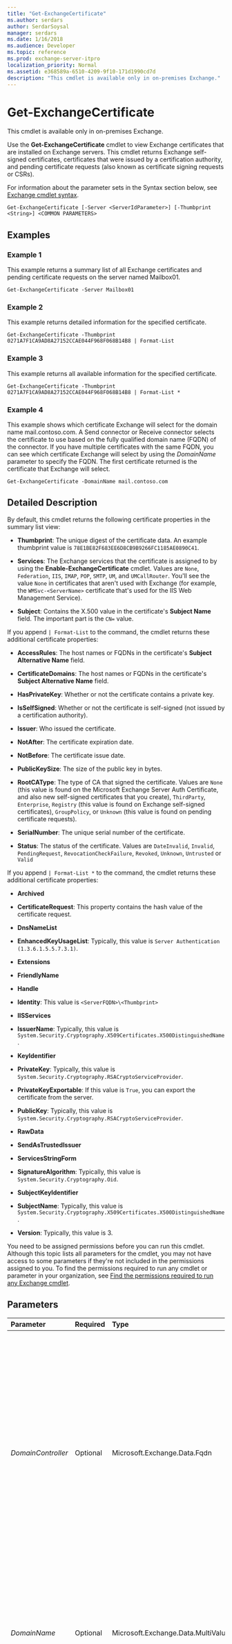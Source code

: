 ```yaml
---
title: "Get-ExchangeCertificate"
ms.author: serdars
author: SerdarSoysal
manager: serdars
ms.date: 1/16/2018
ms.audience: Developer
ms.topic: reference
ms.prod: exchange-server-itpro
localization_priority: Normal
ms.assetid: e368589a-6510-4209-9f10-171d1990cd7d
description: "This cmdlet is available only in on-premises Exchange."
---
```


# Get-ExchangeCertificate

This cmdlet is available only in on-premises Exchange. 
  
Use the **Get-ExchangeCertificate** cmdlet to view Exchange certificates that are installed on Exchange servers. This cmdlet returns Exchange self-signed certificates, certificates that were issued by a certification authority, and pending certificate requests (also known as certificate signing requests or CSRs).
  
For information about the parameter sets in the Syntax section below, see [Exchange cmdlet syntax](https://technet.microsoft.com/library/bb123552.aspx). 
  
```
Get-ExchangeCertificate [-Server <ServerIdParameter>] [-Thumbprint <String>] <COMMON PARAMETERS>

```

## Examples
<a name="Examples"> </a>

### Example 1

This example returns a summary list of all Exchange certificates and pending certificate requests on the server named Mailbox01.
  
```
Get-ExchangeCertificate -Server Mailbox01
```

### Example 2

This example returns detailed information for the specified certificate.
  
```
Get-ExchangeCertificate -Thumbprint 0271A7F1CA9AD8A27152CCAE044F968F068B14B8 | Format-List
```

### Example 3

This example returns all available information for the specified certificate.
  
```
Get-ExchangeCertificate -Thumbprint 0271A7F1CA9AD8A27152CCAE044F968F068B14B8 | Format-List *
```

### Example 4

This example shows which certificate Exchange will select for the domain name mail.contoso.com. A Send connector or Receive connector selects the certificate to use based on the fully qualified domain name (FQDN) of the connector. If you have multiple certificates with the same FQDN, you can see which certificate Exchange will select by using the _DomainName_ parameter to specify the FQDN. The first certificate returned is the certificate that Exchange will select.
  
```
Get-ExchangeCertificate -DomainName mail.contoso.com
```

## Detailed Description
<a name="DetailedDescription"> </a>

By default, this cmdlet returns the following certificate properties in the summary list view:
  
- **Thumbprint**: The unique digest of the certificate data. An example thumbprint value is  `78E1BE82F683EE6D8CB9B9266FC1185AE0890C41`.
    
- **Services**: The Exchange services that the certificate is assigned to by using the **Enable-ExchangeCertificate** cmdlet. Values are `None`,  `Federation`,  `IIS`,  `IMAP`,  `POP`,  `SMTP`,  `UM`, and  `UMCallRouter`. You'll see the value  `None` in certificates that aren't used with Exchange (for example, the `WMSvc-<ServerName>` certificate that's used for the IIS Web Management Service).
    
- **Subject**: Contains the X.500 value in the certificate's **Subject Name** field. The important part is the `CN=` value.
    
If you append  `| Format-List` to the command, the cmdlet returns these additional certificate properties:
  
- **AccessRules**: The host names or FQDNs in the certificate's **Subject Alternative Name** field.
    
- **CertificateDomains**: The host names or FQDNs in the certificate's **Subject Alternative Name** field.
    
- **HasPrivateKey**: Whether or not the certificate contains a private key.
    
- **IsSelfSigned**: Whether or not the certificate is self-signed (not issued by a certification authority).
    
- **Issuer**: Who issued the certificate.
    
- **NotAfter**: The certificate expiration date.
    
- **NotBefore**: The certificate issue date.
    
- **PublicKeySize**: The size of the public key in bytes.
    
- **RootCAType**: The type of CA that signed the certificate. Values are  `None` (this value is found on the Microsoft Exchange Server Auth Certificate, and also new self-signed certificates that you create), `ThirdParty`,  `Enterprise`,  `Registry` (this value is found on Exchange self-signed certificates), `GroupPolicy`, or  `Unknown` (this value is found on pending certificate requests).
    
- **SerialNumber**: The unique serial number of the certificate.
    
- **Status**: The status of the certificate. Values are  `DateInvalid`,  `Invalid`,  `PendingRequest`,  `RevocationCheckFailure`,  `Revoked`,  `Unknown`,  `Untrusted` or `Valid`
    
If you append  `| Format-List *` to the command, the cmdlet returns these additional certificate properties:
  
- **Archived**
    
- **CertificateRequest**: This property contains the hash value of the certificate request.
    
- **DnsNameList**
    
- **EnhancedKeyUsageList**: Typically, this value is  `Server Authentication (1.3.6.1.5.5.7.3.1)`.
    
- **Extensions**
    
- **FriendlyName**
    
- **Handle**
    
- **Identity**: This value is  `<ServerFQDN>\<Thumbprint>`
    
- **IISServices**
    
- **IssuerName**: Typically, this value is  `System.Security.Cryptography.X509Certificates.X500DistinguishedName`.
    
- **KeyIdentifier**
    
- **PrivateKey**: Typically, this value is  `System.Security.Cryptography.RSACryptoServiceProvider`.
    
- **PrivateKeyExportable**: If this value is  `True`, you can export the certificate from the server.
    
- **PublicKey**: Typically, this value is  `System.Security.Cryptography.RSACryptoServiceProvider`.
    
- **RawData**
    
- **SendAsTrustedIssuer**
    
- **ServicesStringForm**
    
- **SignatureAlgorithm**: Typically, this value is  `System.Security.Cryptography.Oid`.
    
- **SubjectKeyIdentifier**
    
- **SubjectName**: Typically, this value is  `System.Security.Cryptography.X509Certificates.X500DistinguishedName`.
    
- **Version**: Typically, this value is 3.
    
You need to be assigned permissions before you can run this cmdlet. Although this topic lists all parameters for the cmdlet, you may not have access to some parameters if they're not included in the permissions assigned to you. To find the permissions required to run any cmdlet or parameter in your organization, see [Find the permissions required to run any Exchange cmdlet](https://technet.microsoft.com/library/mt432940.aspx).
  
## Parameters
<a name="DetailedDescription"> </a>

|**Parameter**|**Required**|**Type**|**Description**|
|:-----|:-----|:-----|:-----|
| _DomainController_ <br/> |Optional  <br/> |Microsoft.Exchange.Data.Fqdn  <br/> |The _DomainController_ parameter specifies the domain controller that's used by this cmdlet to read data from or write data to Active Directory. You identify the domain controller by its fully qualified domain name (FQDN). For example, `dc01.contoso.com`.  <br/> The _DomainController_ parameter isn't supported on Edge Transport servers. An Edge Transport server uses the local instance of Active Directory Lightweight Directory Services (AD LDS) to read and write data. <br/> |
| _DomainName_ <br/> |Optional  <br/> |Microsoft.Exchange.Data.MultiValuedProperty  <br/> |The _DomainName_ parameter filters the results by the fully qualified domain name (FQDN) or server name values in the **Subject Name** or the **Subject Alternative Name** fields. You can specify multiple values separated by commas. <br/> |
| _Identity_ <br/> |Optional  <br/> |Microsoft.Exchange.Configuration.Tasks.ExchangeCertificateIdParameter  <br/> | The _Identity_ parameter specifies the certificate that you want to view. Valid values are: <br/>  `<ServerNameorFQDN>\<Thumbprint>` <br/>  `<Thumbprint>` <br/>  You can't use this parameter with the _Server_ parameter. <br/>  The _Thumbprint_ parameter, not the _Identity_ parameter, is the positional parameter for this cmdlet. Therefore, when you specify a thumbprint value by itself, the command uses that value for the _Thumbprint_ parameter. <br/> |
| _Instance_ <br/> |Optional  <br/> |System.Security.Cryptography.X509Certificates.X509Certificate2  <br/> |The _Instance_ parameter is no longer used and will be deprecated. <br/> |
| _Server_ <br/> |Optional  <br/> |Microsoft.Exchange.Configuration.Tasks.ServerIdParameter  <br/> | The _Server_ parameter specifies the Exchange server where you want to run this command. You can use any value that uniquely identifies the server. For example: <br/>  Name <br/>  FQDN <br/>  Distinguished name (DN) <br/>  Exchange Legacy DN <br/>  If you don't use this parameter, the command is run on the local server. <br/>  You can't use this parameter with the _Identity_ parameter, but you can use it with the _Thumbprint_ parameter, or by itself. <br/> |
| _Thumbprint_ <br/> |Optional  <br/> |System.String  <br/> |The _Thumbprint_ parameter specifies the thumbprint value of the certificate that you want to view. <br/> The _Thumbprint_ parameter, not the _Identity_ parameter, is the positional parameter for this cmdlet. Therefore, when you specify a thumbprint value by itself, the command uses that value for the _Thumbprint_ parameter. <br/> |
   
## Input Types
<a name="InputTypes"> </a>

To see the input types that this cmdlet accepts, see [Cmdlet Input and Output Types](http://go.microsoft.com/fwlink/p/?linkId=616387). If the Input Type field for a cmdlet is blank, the cmdlet doesn't accept input data. 
  
## Return Types
<a name="ReturnTypes"> </a>

To see the return types, which are also known as output types, that this cmdlet accepts, see [Cmdlet Input and Output Types](http://go.microsoft.com/fwlink/p/?linkId=616387). If the Output Type field is blank, the cmdlet doesn't return data. 
  

